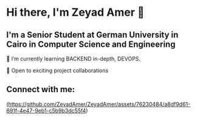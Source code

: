 # Hi there, I'm Zeyad Amer 👋
## I'm a Senior Student at German University in Cairo in Computer Science and Engineering

🌱 I’m currently learning BACKEND in-depth, DEVOPS.

🤝 Open to exciting project collaborations

## Connect with me:
(https://github.com/ZeyadAmer/ZeyadAmer/assets/76230484/a8df9d61-691f-4e47-9eb1-c5b9b3dc55f4)

<!--
**ZeyadAmer/ZeyadAmer** is a ✨ _special_ ✨ repository because its `README.md` (this file) appears on your GitHub profile.

Here are some ideas to get you started:

- 🔭 I’m currently working on ...
- 🌱 I’m currently learning ...
- 👯 I’m looking to collaborate on ...
- 🤔 I’m looking for help with ...
- 💬 Ask me about ...
- 📫 How to reach me: ...
- 😄 Pronouns: ...
- ⚡ Fun fact: ...
-->
